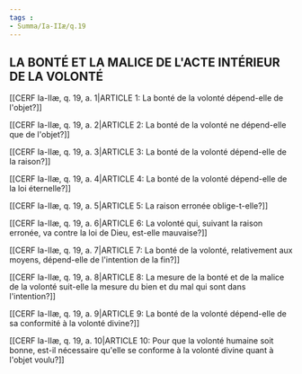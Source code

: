 ```yaml
---
tags : 
- Summa/Ia-IIæ/q.19
---
```


## LA BONTÉ ET LA MALICE DE L'ACTE INTÉRIEUR DE LA VOLONTÉ

[[CERF Ia-IIæ, q. 19, a. 1|ARTICLE 1: La bonté de la volonté dépend-elle de l'objet?]]

[[CERF Ia-IIæ, q. 19, a. 2|ARTICLE 2: La bonté de la volonté ne dépend-elle que de l'objet?]]

[[CERF Ia-IIæ, q. 19, a. 3|ARTICLE 3: La bonté de la volonté dépend-elle de la raison?]]

[[CERF Ia-IIæ, q. 19, a. 4|ARTICLE 4: La bonté de la volonté dépend-elle de la loi éternelle?]]

[[CERF Ia-IIæ, q. 19, a. 5|ARTICLE 5: La raison erronée oblige-t-elle?]]

[[CERF Ia-IIæ, q. 19, a. 6|ARTICLE 6: La volonté qui, suivant la raison erronée, va contre la loi de Dieu, est-elle mauvaise?]]

[[CERF Ia-IIæ, q. 19, a. 7|ARTICLE 7: La bonté de la volonté, relativement aux moyens, dépend-elle de l'intention de la fin?]]

[[CERF Ia-IIæ, q. 19, a. 8|ARTICLE 8: La mesure de la bonté et de la malice de la volonté suit-elle la mesure du bien et du mal qui sont dans l'intention?]]

[[CERF Ia-IIæ, q. 19, a. 9|ARTICLE 9: La bonté de la volonté dépend-elle de sa conformité à la volonté divine?]]

[[CERF Ia-IIæ, q. 19, a. 10|ARTICLE 10: Pour que la volonté humaine soit bonne, est-il nécessaire qu'elle se conforme à la volonté divine quant à l'objet voulu?]]

